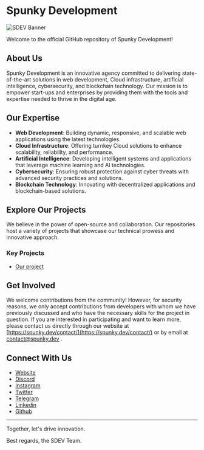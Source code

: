 # Spunky Development

![SDEV Banner](https://cdn.spunky.dev/sdev-banners/EN/discord.jpg)

Welcome to the official GitHub repository of Spunky Development!

## About Us

Spunky Development is an innovative agency committed to delivering state-of-the-art solutions in web development, Cloud infrastructure, artificial intelligence, cybersecurity, and blockchain technology. Our mission is to empower start-ups and enterprises by providing them with the tools and expertise needed to thrive in the digital age.

## Our Expertise

- **Web Development**: Building dynamic, responsive, and scalable web applications using the latest technologies.
- **Cloud Infrastructure**: Offering turnkey Cloud solutions to enhance scalability, reliability, and performance.
- **Artificial Intelligence**: Developing intelligent systems and applications that leverage machine learning and AI technologies.
- **Cybersecurity**: Ensuring robust protection against cyber threats with advanced security practices and solutions.
- **Blockchain Technology**: Innovating with decentralized applications and blockchain-based solutions.

## Explore Our Projects

We believe in the power of open-source and collaboration. Our repositories host a variety of projects that showcase our technical prowess and innovative approach.

### Key Projects

- [Our project](https://spunky.dev/project/)

## Get Involved

We welcome contributions from the community! However, for security reasons, we only accept contributions from developers with whom we have previously discussed and who have the necessary skills for the project in question. If you are interested in participating and want to learn more, please contact us directly through our website at [https://spunky.dev/contact/](https://spunky.dev/contact/) or by email at  [contact@spunky.dev](mailto:contact@spunky.dev) .

## Connect With Us

- [Website](https://spunky.dev)
- [Discord](https://discord.gg/eZuEKfJY87)
- [Instagram](https://instagram.com/spunkydev/)
- [Twitter](https://x.com/spunkydev/)
- [Telegram](https://t.me/spunkydev/)
- [Linkedin](https://www.linkedin.com/company/spunkydev/)
- [Github](https://github.com/spunkydev/)

---

Together, let's drive innovation.

Best regards, the SDEV Team.